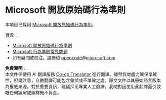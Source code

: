 <!--
CO_OP_TRANSLATOR_METADATA:
{
  "original_hash": "e8b14f0e66db374a2ada46e25fac88ae",
  "translation_date": "2025-06-12T09:19:05+00:00",
  "source_file": "CODE_OF_CONDUCT.md",
  "language_code": "hk"
}
-->
# Microsoft 開放原始碼行為準則

本項目已採用 [Microsoft 開放原始碼行為準則](https://opensource.microsoft.com/codeofconduct/)。

資源：

- [Microsoft 開放原始碼行為準則](https://opensource.microsoft.com/codeofconduct/)
- [Microsoft 行為準則常見問題](https://opensource.microsoft.com/codeofconduct/faq/)
- 如有疑問或關注，請聯絡 [opencode@microsoft.com](mailto:opencode@microsoft.com)

**免責聲明**：  
本文件係使用 AI 翻譯服務 [Co-op Translator](https://github.com/Azure/co-op-translator) 進行翻譯。雖然我哋盡力確保準確性，但請注意，自動翻譯可能包含錯誤或不準確之處。原文文件以其原始語言版本為權威來源。對於重要資訊，建議採用專業人工翻譯。我哋對因使用此翻譯而引致嘅任何誤解或誤釋概不負責。
